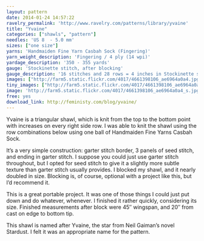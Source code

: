 ```yaml
---
layout: pattern
date: 2014-01-24 14:57:22
ravelry_permalink: 'http://www.ravelry.com/patterns/library/yvaine'
title: "Yvaine"
categories: ["shawls", "pattern"]
needles: 'US 8  - 5.0 mm'
sizes: ["one size"]
yarns: 'Handmaiden Fine Yarn Casbah Sock (Fingering)'
yarn_weight_description: 'Fingering / 4 ply (14 wpi)'
yardage_description: '350 - 355 yards'
gauge: 'Stockinette stitch, after blocking'
gauge_description: '16 stitches and 28 rows = 4 inches in Stockinette stitch, after blocking'
images: ["http://farm5.static.flickr.com/4017/4661398106_ae6964a0a4.jpg", "http://farm4.static.flickr.com/3648/3525809842_a7196a0d18.jpg", "http://farm4.static.flickr.com/3647/3525004127_d9248f7976.jpg"]
tiny_images: ["http://farm5.static.flickr.com/4017/4661398106_ae6964a0a4_s.jpg", "http://farm4.static.flickr.com/3648/3525809842_a7196a0d18_s.jpg", "http://farm4.static.flickr.com/3647/3525004127_d9248f7976_s.jpg"]
image: 'http://farm5.static.flickr.com/4017/4661398106_ae6964a0a4_s.jpg'
free: yes
download_link: http://feministy.com/blog/yvaine/
---
```

<p>Yvaine is a triangular shawl, which is knit from the top to the bottom point with increases on every right side row. I was able to knit the shawl using the row combinations below using one ball of Handmaiden Fine Yarns Casbah Sock.</p>

<p>It’s a very simple construction: garter stitch border, 3 panels of seed stitch, and ending in garter stitch. I suppose you could just use garter stitch throughout, but I opted for seed stitch to give it a slightly more subtle texture than garter stitch usually provides. I blocked my shawl, and it nearly doubled in size. Blocking is, of course, optional with a project like this, but I’d recommend it.</p>

<p>This is a great portable project. It was one of those things I could just put down and do whatever, whenever. I finished it rather quickly, considering its size. Finished measurements after block were 45″ wingspan, and 20″ from cast on edge to bottom tip.</p>

<p>This shawl is named after Yvaine, the star from Neil Gaiman’s novel Stardust. I felt it was an appropriate name for the pattern.</p>